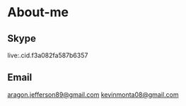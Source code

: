 # About-me

## Skype
live:.cid.f3a082fa587b6357
## Email
aragon.jefferson89@gmail.com
kevinmonta08@gmail.com
